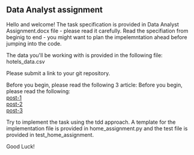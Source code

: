 ## Data Analyst assignment

Hello and welcome!
The task specification is provided in Data Analyst Assignment.docx file - please read it carefully.
Read the specifiation from beginig to end - you might want to plan the impelemntation ahead before jumping into the code.


The data you'll be working with is provided in the following file: hotels_data.csv

Please submit a link to your git repository.


Before you begin, please read the following 3 article:
Before you begin, please read the following: \
[post-1](https://medium.com/@johncol/test-driven-development-and-angular-9110d62ce7ec) \
[post-2](https://hackernoon.com/what-is-so-wrong-with-tdd-aa60112aadd0) \
[post-3](https://www.agilealliance.org/glossary/tdd#q=~(infinite~false~filters~(postType~(~'page~'post~'aa_book~'aa_event_session~'aa_experience_report~'aa_glossary~'aa_research_paper~'aa_video)~tags~(~'tdd))~searchTerm~'~sort~false~sortDirection~'asc~page~1))


Try to implement the task using the tdd approach.
A template for the implementation file is provided in home_assignment.py
and the test file is provided in test_home_assignment.

Good Luck!

